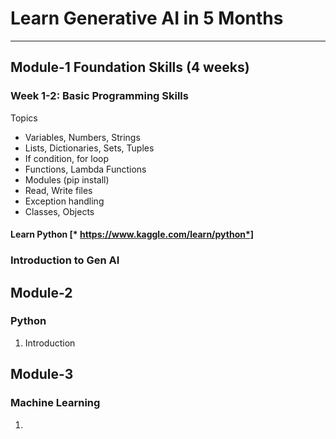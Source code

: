 # Learn Generative AI in 5 Months 
-----------------------------
## Module-1 Foundation Skills (4 weeks)

 ### Week 1-2: Basic Programming Skills
 Topics
* Variables, Numbers, Strings
* Lists, Dictionaries, Sets, Tuples
* If condition, for loop
* Functions, Lambda Functions
*  Modules (pip install)
*  Read, Write files
*  Exception handling
*  Classes, Objects
 #### Learn Python [* https://www.kaggle.com/learn/python*]
 


### Introduction to Gen AI

## Module-2
### Python
1. Introduction

## Module-3
### Machine Learning
1. 
